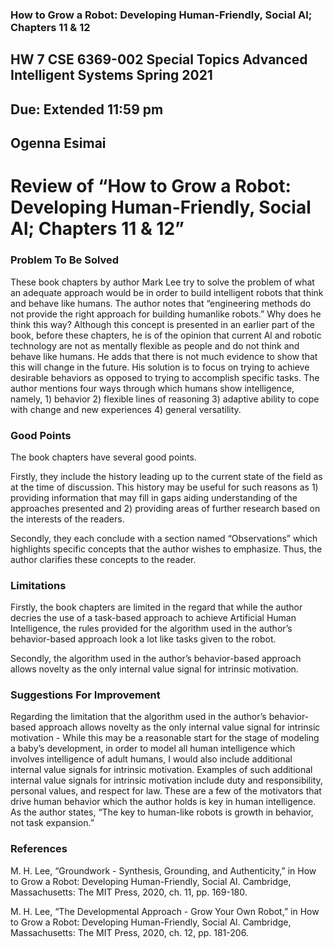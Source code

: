 ### How to Grow a Robot: Developing Human-Friendly, Social Al; Chapters 11 & 12


## HW 7	CSE 6369-002 Special Topics Advanced Intelligent Systems Spring 2021  
## Due: Extended 11:59 pm
## Ogenna Esimai 

# Review of “How to Grow a Robot: Developing Human-Friendly, Social Al; Chapters 11 & 12”
### Problem To Be Solved
These book chapters by author Mark Lee try to solve the problem of what an adequate approach would be in order to build intelligent robots that think and behave like humans. The author notes that “engineering methods do not provide the right approach for building humanlike robots.” Why does he think this way? Although this concept is presented in an earlier part of the book, before these chapters, he is of the opinion that current Al and robotic technology are not as mentally flexible as people and do not think and behave like humans. He adds that there is not much evidence to show that this will change in the future. His solution is to focus on trying to achieve desirable behaviors as opposed to trying to accomplish specific tasks. The author mentions four ways through which humans show intelligence, namely, 1) behavior 2) flexible lines of reasoning 3) adaptive ability to cope with change and new experiences 4) general versatility.

### Good Points
The book chapters have several good points. 

Firstly, they include the history leading up to the current state of the field as at the time of discussion. This history may be useful for such reasons as 1) providing information that may fill in gaps aiding understanding of the approaches presented and 2) providing areas of further research based on the interests of the readers.

Secondly, they each conclude with a section named “Observations” which highlights specific concepts that the author wishes to emphasize. Thus, the author clarifies these concepts to the reader. 

 
### Limitations
Firstly, the book chapters are limited in the regard that while the author decries the use of a task-based approach to achieve Artificial Human Intelligence, the rules provided for the algorithm used in the author’s behavior-based approach look a lot like tasks given to the robot.

Secondly, the algorithm used in the author’s behavior-based approach allows novelty as the only internal value signal for intrinsic motivation. 

### Suggestions For Improvement
Regarding the limitation that the algorithm used in the author’s behavior-based approach allows novelty as the only internal value signal for intrinsic motivation - While this may be a reasonable start for the stage of modeling a baby’s development, in order to model all human intelligence which involves intelligence of adult humans, I would also include additional internal value signals for intrinsic motivation. Examples of such additional internal value signals for intrinsic motivation include duty and responsibility, personal values, and respect for law. These are a few of the motivators that drive human behavior which the author holds is key in human intelligence. As the author states, “The key to human-like robots is growth in behavior, not task expansion.”
### References
M. H. Lee, “Groundwork - Synthesis, Grounding, and Authenticity,” in How to Grow a Robot: Developing Human-Friendly, Social Al. Cambridge, Massachusetts: The MIT Press, 2020, ch. 11, pp. 169-180.

M. H. Lee, “The Developmental Approach - Grow Your Own Robot,” in How to Grow a Robot: Developing Human-Friendly, Social Al. Cambridge, Massachusetts: The MIT Press, 2020, ch. 12, pp. 181-206.


